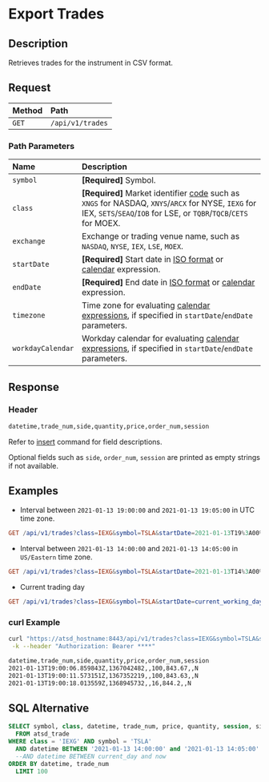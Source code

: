 # Export Trades

## Description

Retrieves trades for the instrument in CSV format.

## Request

| **Method** | **Path** |
|:---|:---|
| `GET` | `/api/v1/trades` |

### Path Parameters

| **Name** | **Description** |
|:---|:---|
| `symbol` | **[Required]** Symbol. |
| `class` | **[Required]** Market identifier [code](https://www.iso20022.org/market-identifier-codes) such as `XNGS` for NASDAQ, `XNYS`/`ARCX` for NYSE, `IEXG` for IEX, `SETS`/`SEAQ`/`IOB` for LSE, or `TQBR`/`TQCB`/`CETS` for MOEX. |
| `exchange` | Exchange or trading venue name, such as `NASDAQ`, `NYSE`, `IEX`, `LSE`, `MOEX`. |
| `startDate` | **[Required]** Start date in [ISO format](../shared/date-format.md#supported-formats) or [calendar](../shared/calendar.md) expression.  |
| `endDate` | **[Required]** End date in [ISO format](../shared/date-format.md#supported-formats) or [calendar](../shared/calendar.md) expression. |
| `timezone` | Time zone for evaluating [calendar expressions](../shared/calendar.md), if specified in `startDate`/`endDate` parameters. |
| `workdayCalendar` | Workday calendar for evaluating [calendar expressions](../shared/calendar.md), if specified in `startDate`/`endDate` parameters. |

## Response

### Header

```txt
datetime,trade_num,side,quantity,price,order_num,session
```

Refer to [insert](command-trade-insert.md#fields) command for field descriptions.

Optional fields such as `side`, `order_num`, `session` are printed as empty strings if not available.

## Examples

* Interval between `2021-01-13 19:00:00` and `2021-01-13 19:05:00` in UTC time zone.

```elm
GET /api/v1/trades?class=IEXG&symbol=TSLA&startDate=2021-01-13T19%3A00%3A00Z&endDate=2021-01-13T19%3A05%3A00Z
```

* Interval between `2021-01-13 14:00:00` and `2021-01-13 14:05:00` in `US/Eastern` time zone.

```elm
GET /api/v1/trades?class=IEXG&symbol=TSLA&startDate=2021-01-13T14%3A00%3A00-05%3A00&endDate=2021-01-13T14%3A05%3A00-05%3A00
```

* Current trading day

```elm
GET /api/v1/trades?class=IEXG&symbol=TSLA&startDate=current_working_day&endDate=now
```

### curl Example

```bash
curl "https://atsd_hostname:8443/api/v1/trades?class=IEXG&symbol=TSLA&startDate=2021-01-13%2014%3A00%3A00-05%3A00&endDate=2021-01-13%2014%3A05%3A00-05%3A00" \
 -k --header "Authorization: Bearer ****"
```

```txt
datetime,trade_num,side,quantity,price,order_num,session
2021-01-13T19:00:06.859843Z,1367042482,,100,843.67,,N
2021-01-13T19:00:11.573151Z,1367352219,,100,843.63,,N
2021-01-13T19:00:18.013559Z,1368945732,,16,844.2,,N
```

## SQL Alternative

```sql
SELECT symbol, class, datetime, trade_num, price, quantity, session, side, order_num
  FROM atsd_trade
WHERE class = 'IEXG' AND symbol = 'TSLA'
  AND datetime BETWEEN '2021-01-13 14:00:00' and '2021-01-13 14:05:00'
  --AND datetime BETWEEN current_day and now
ORDER BY datetime, trade_num
  LIMIT 100
```